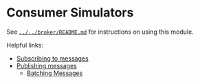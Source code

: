 # Consumer Simulators

See [`../../broker/README.md`](../../broker/README.md) for instructions on using this module.

Helpful links:
- [Subscribing to messages](https://googleapis.dev/python/pubsub/latest/subscriber/index.html#subscribing-to-messages)
- [Publishing messages](https://googleapis.dev/python/pubsub/latest/publisher/index.html#publishing-messages)
    - [Batching Messages](https://cloud.google.com/pubsub/docs/publisher#batching)